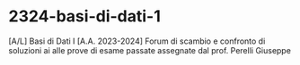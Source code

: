 # 2324-basi-di-dati-1
[A/L] Basi di Dati I [A.A. 2023-2024] Forum di scambio e confronto di soluzioni ai alle prove di esame passate assegnate dal prof. Perelli Giuseppe
